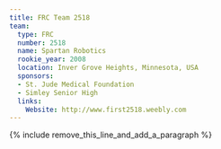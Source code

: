 ```yaml
---
title: FRC Team 2518
team:
  type: FRC
  number: 2518
  name: Spartan Robotics
  rookie_year: 2008
  location: Inver Grove Heights, Minnesota, USA
  sponsors:
  - St. Jude Medical Foundation
  - Simley Senior High
  links:
    Website: http://www.first2518.weebly.com
---
```


{% include remove_this_line_and_add_a_paragraph %}